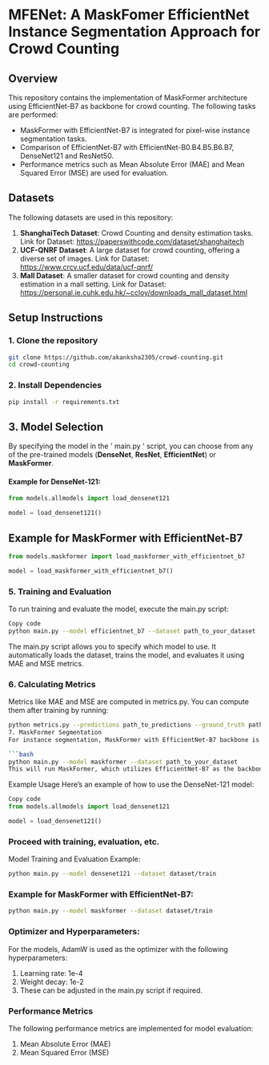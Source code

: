 # MFENet: A MaskFomer EfficientNet Instance Segmentation Approach for Crowd Counting

## Overview

This repository contains the implementation of MaskFormer architecture using EfficientNet-B7 as backbone for crowd counting. The following tasks are performed:
* MaskFormer with EfficientNet-B7 is integrated for pixel-wise instance segmentation tasks.
* Comparison of EfficientNet-B7 with EfficientNet-B0.B4.B5.B6.B7, DenseNet121 and ResNet50.
* Performance metrics such as Mean Absolute Error (MAE) and Mean Squared Error (MSE) are used for evaluation.
  
## Datasets

The following datasets are used in this repository:

1. **ShanghaiTech Dataset**: Crowd Counting and density estimation tasks. Link for Dataset: https://paperswithcode.com/dataset/shanghaitech
2. **UCF-QNRF Dataset**: A large dataset for crowd counting, offering a diverse set of images. Link for Dataset: https://www.crcv.ucf.edu/data/ucf-qnrf/
3. **Mall Dataset**: A smaller dataset for crowd counting and density estimation in a mall setting. Link for Dataset: https://personal.ie.cuhk.edu.hk/~ccloy/downloads_mall_dataset.html

## Setup Instructions

### 1. Clone the repository

```bash
git clone https://github.com/akanksha2305/crowd-counting.git
cd crowd-counting
``` 
### 2. Install Dependencies

```bash 
pip install -r requirements.txt
```
## 3. Model Selection

By specifying the model in the ' main.py ' script, you can choose from any of the pre-trained models (**DenseNet**, **ResNet**, **EfficientNet**) or **MaskFormer**.

#### Example for DenseNet-121:

```python
from models.allmodels import load_densenet121

model = load_densenet121()
```
## Example for MaskFormer with EfficientNet-B7

```python
from models.maskformer import load_maskformer_with_efficientnet_b7

model = load_maskformer_with_efficientnet_b7()
```
### 5. Training and Evaluation
To run training and evaluate the model, execute the main.py script:

```bash
Copy code
python main.py --model efficientnet_b7 --dataset path_to_your_dataset
```
The main.py script allows you to specify which model to use. It automatically loads the dataset, trains the model, and evaluates it using MAE and MSE metrics.

### 6. Calculating Metrics
Metrics like MAE and MSE are computed in metrics.py. You can compute them after training by running:

```bash
python metrics.py --predictions path_to_predictions --ground_truth path_to_ground_truth
7. MaskFormer Segmentation
For instance segmentation, MaskFormer with EfficientNet-B7 backbone is integrated. Use the following to train MaskFormer:

```bash
python main.py --model maskformer --dataset path_to_your_dataset
This will run MaskFormer, which utilizes EfficientNet-B7 as the backbone for improved performance in pixel-wise segmentation tasks.
```
Example Usage
Here’s an example of how to use the DenseNet-121 model:

```python
Copy code
from models.allmodels import load_densenet121

model = load_densenet121()
```
###  Proceed with training, evaluation, etc.
Model Training and Evaluation Example:
```bash
python main.py --model densenet121 --dataset dataset/train
```
### Example for MaskFormer with EfficientNet-B7:
```bash
python main.py --model maskformer --dataset dataset/train
```
### Optimizer and Hyperparameters: 
For the models, AdamW is used as the optimizer with the following hyperparameters:
1. Learning rate: 1e-4
2. Weight decay: 1e-2
3. These can be adjusted in the main.py script if required.

### Performance Metrics
The following performance metrics are implemented for model evaluation:
1. Mean Absolute Error (MAE)
2. Mean Squared Error (MSE)


